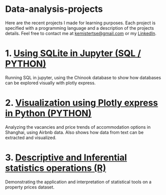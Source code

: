 # Data-analysis-projects
Here are the recent projects I made for learning purposes. Each project is specified with a programming language and a description of the projects details. Feel free to contact me at kemistertse@gmail.com or my [LinkedIn](www.linkedin.com/in/kt115).


# 1. [Using SQLite in Jupyter (SQL / PYTHON)](https://nbviewer.jupyter.org/github/KemisterTse/SQLite-in-Jupyter-Notebook/blob/master/SQL%20Chinook%20db.ipynb)
Running SQL in jupyter, using the Chinook database to show how databases can be explored visually with plotly express.

# 2. [Visualization using Plotly express in Python (PYTHON)](https://nbviewer.jupyter.org/github/ENLK/Plotly-visualizations/blob/master/Airbnb%20Shanghai.ipynb)
Analyzing the vacancies and price trends of accommodation options in Shanghai, using Airbnb data. Also shows how data from text can be extracted and visualized.

# 3. [Descriptive and Inferential statistics operations (R)](https://htmlpreview.github.io/?https://github.com/ENLK/Data-analysis-in-R/blob/master/Statistical%20analysis.nb.html)
Demonstrating the application and interpretation of statistical tools on a property prices dataset. 
